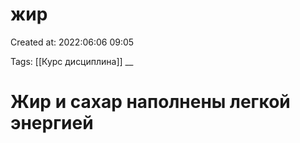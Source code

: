 # жир

Created at: 2022:06:06 09:05

Tags: [[Курс дисциплина]]
__ 

# Жир и сахар наполнены легкой энергией  


